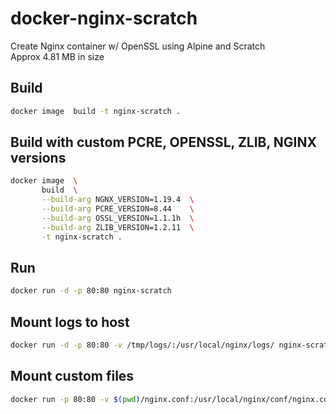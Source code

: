 # docker-nginx-scratch
Create Nginx container w/ OpenSSL using Alpine and Scratch</br>
Approx 4.81 MB in size

## Build
```bash
docker image  build -t nginx-scratch .
```

## Build with custom PCRE, OPENSSL, ZLIB, NGINX versions
```bash
docker image  \
       build  \
       --build-arg NGNX_VERSION=1.19.4  \
       --build-arg PCRE_VERSION=8.44    \
       --build-arg OSSL_VERSION=1.1.1h  \
       --build-arg ZLIB_VERSION=1.2.11  \
       -t nginx-scratch .
```

## Run
```bash
docker run -d -p 80:80 nginx-scratch
```

## Mount logs to host
```bash
docker run -d -p 80:80 -v /tmp/logs/:/usr/local/nginx/logs/ nginx-scratch
```

## Mount custom files
```bash
docker run -p 80:80 -v $(pwd)/nginx.conf:/usr/local/nginx/conf/nginx.conf -v $(pwd)/index.html:/usr/share/nginx/html/index.html nginx-scratch
```
